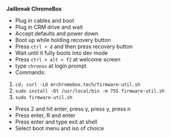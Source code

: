 **Jailbreak ChromeBox**
- Plug in cables and boot
- Plug in CRM drive and wait
- Accept defaults and power down
- Boot up while holding recovery button
- Press `ctrl + d` and then press recovery button
- Wait until it fully boots into dev mode
- Press `ctrl + alt + f2` at welcome screen
- type `chronos` at login prompt
- Commands: 
1. `cd; curl -LO mrchromebox.tech/firmware-util.sh`
2. `sudo install -Dt /usr/local/bin -m 755 firmware-util.sh`
3. `sudo firmware-util.sh`
- Press 2 and hit enter, press y, press y, press n
- Press enter, R and enter
- Press enter and type exit at shell
- Select boot menu and iso of choice

